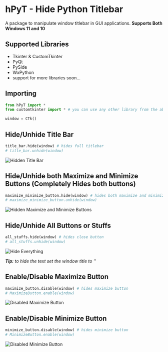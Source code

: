 # hPyT - Hide Python Titlebar

A package to manipulate window titlebar in GUI applications.
**Supports Both Windows 11 and 10**

## Supported Libraries

- Tkinter & CustomTkinter
- PyQt
- PySide
- WxPython
- support for more libraries soon...

## Importing

```python
from hPyT import *
from customtkinter import * # you can use any other library from the above mentioned list

window = CTk()
```

## Hide/Unhide Title Bar

```python
title_bar.hide(window) # hides full titlebar
# title_bar.unhide(window)
```

![Hidden Title Bar](https://github.com/Zingzy/hPyT/assets/90309290/c7d44243-e5d7-4b84-9872-40b4ea1d562c)


## Hide/Unhide both Maximize and Minimize Buttons (Completely Hides both buttons)

```python
maximize_minimize_button.hide(window) # hides both maximize and minimize button
# maximize_minimize_button.unhide(window)
```

![Hidden Maximize and Minimize Buttons](https://github.com/Zingzy/hPyT/assets/90309290/adb56ede-7362-4972-83ac-9b07e85b6ba9)

## Hide/Unhide All Buttons or Stuffs

```python
all_stuffs.hide(window) # hides close button
# all_stuffs.unhide(window)
```

![Hide Everything](https://github.com/Zingzy/hPyT/assets/90309290/9cf14a6d-e432-4610-a90b-3d9918a9a925)

_**Tip:** to hide the text set the window title to ''_

## Enable/Disable Maximize Button

```python
maximize_button.disable(window) # hides maximize button
# MaximizeButton.enable(window)
```

![Disabled Maximize Button](https://github.com/Zingzy/hPyT/assets/90309290/f61fae95-2514-42fd-b765-ec2935ca576d)

## Enable/Disable Minimize Button

```python
minimize_button.disable(window) # hides minimize button
# MinimizeButton.enable(window)
```

![Disabled Minimize Button](https://github.com/Zingzy/hPyT/assets/90309290/2aa0f412-1510-463c-b280-c3389b513405)

